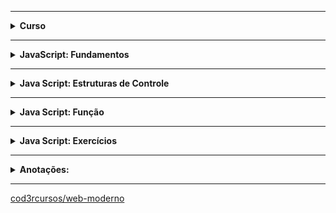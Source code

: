<hr />

<details>
    <summary><strong>Curso</strong></summary>
    <br />
    <p align="justify">
        <strong>Nome:</strong> Desenvolvimento Web Moderno com JavaScript! COMPLETO 2020 + Projetos!
        <br /><br />
        <strong>Descrição:</strong> Domine Web, 14 Cursos + Projetos, Javascript, Angular, React, Vue, Node, HTML, CSS, jQuery, Bootstrap, Webpack, Gulp e MySQL. 
        <br /><br />
        <strong>Plataforma:</strong> Udemy.
    </p>
</details>

<hr />

<details>
    <summary><strong>JavaScript: Fundamentos</strong></summary>
    <br />
    <ul>
        <li><a href="https://github.com/lucasrmagalhaes/web_moderno-js/blob/master/fundamentos/organizacao.js">Organização Básica de um Código JS</a></li>
        <li><a href="https://github.com/lucasrmagalhaes/web_moderno-js/blob/master/fundamentos/comentario.js">Comentários de Código</a></li>
        <li><a href="https://github.com/lucasrmagalhaes/web_moderno-js/blob/master/fundamentos/variaveisEConstantes.js">O Básico de Var, Let e Const</a></li>
        <li><a href="https://github.com/lucasrmagalhaes/web_moderno-js/blob/master/fundamentos/tipagemFraca.js">Tipagem Fraca</a></li>
        <li><a href="https://github.com/lucasrmagalhaes/web_moderno-js/blob/master/fundamentos/numeros.js">Tipos em JavaScript: Number</a></li>
        <li><a href="https://github.com/lucasrmagalhaes/web_moderno-js/blob/master/fundamentos/numerosAlgunsCuidados.js">Number: Alguns Cuidados</a></li>
        <li><a href="https://github.com/lucasrmagalhaes/web_moderno-js/blob/master/fundamentos/math.js">Usando Math</a></li>
        <li><a href="https://github.com/lucasrmagalhaes/web_moderno-js/blob/master/fundamentos/strings.js">Tipos em JavaScript: String</a></li>
        <li><a href="https://github.com/lucasrmagalhaes/web_moderno-js/blob/master/fundamentos/templateString.js">Usando Template Strings</a></li>
        <li><a href="https://github.com/lucasrmagalhaes/web_moderno-js/blob/master/fundamentos/booleanos.js">Tipos em JavaScript: Boolean</a></li>
        <li><a href="https://github.com/lucasrmagalhaes/web_moderno-js/blob/master/fundamentos/array.js">Tipos em JavaScript: Array</a></li>
        <li><a href="https://github.com/lucasrmagalhaes/web_moderno-js/blob/master/fundamentos/objeto.js">Tipos em JavaScript: Object</a></li>
        <li><a href="https://github.com/lucasrmagalhaes/web_moderno-js/blob/master/fundamentos/nullUndefined.js">Entendendo o Null & Undefined</a></li>
        <li><a href="https://github.com/lucasrmagalhaes/web_moderno-js/blob/master/fundamentos/funcaoEmQuaseTudo.js">Quase Tudo é Função!!!</a></li>
        <li><a href="https://github.com/lucasrmagalhaes/web_moderno-js/blob/master/fundamentos/funcao1.js">Exemplos Básicos de Funções #1</a></li>
        <li><a href="https://github.com/lucasrmagalhaes/web_moderno-js/blob/master/fundamentos/funcao2.js">Exemplos Básicos de Funções #2</a></li>
        <li><a href="https://github.com/lucasrmagalhaes/web_moderno-js/blob/master/fundamentos/usandoVar1.js">Declaração de Variáveis com Var #1</a></li>
        <li><a href="https://github.com/lucasrmagalhaes/web_moderno-js/blob/master/fundamentos/usandoVar2.js">Declaração de Variáveis com Var #2</a></li>
        <li><a href="https://github.com/lucasrmagalhaes/web_moderno-js/blob/master/fundamentos/usandoLet1.js">Declaração de Variáveis com Let</a></li>
        <li><a href="https://github.com/lucasrmagalhaes/web_moderno-js/blob/master/fundamentos/usandoVarEmLoop1.js">Usando Var em Loop #1</a></li>
        <li><a href="https://github.com/lucasrmagalhaes/web_moderno-js/blob/master/fundamentos/usandoLetEmLoop1.js">Usando Let em Loop #1</a></li>
        <li><a href="https://github.com/lucasrmagalhaes/web_moderno-js/blob/master/fundamentos/usandoVarEmLoop2.js">Usando Var em Loop #2</a></li>
        <li><a href="https://github.com/lucasrmagalhaes/web_moderno-js/blob/master/fundamentos/usandoLetEmLoop2.js">Usando Let em Loop #2</a></li>
        <li><a href="https://github.com/lucasrmagalhaes/web_moderno-js/blob/master/fundamentos/hoisting.js">Entendendo o Hoisting</a></li>
        <li><a href="https://github.com/lucasrmagalhaes/web_moderno-js/blob/master/fundamentos/objeto2.js">Função Vs Objeto</a></li>
        <li><a href="https://github.com/lucasrmagalhaes/web_moderno-js/blob/master/fundamentos/parNomeValor.js">Par Nome/Valor</a></li>
        <li><a href="https://github.com/lucasrmagalhaes/web_moderno-js/blob/master/fundamentos/notacaoPonto.js">Notação Ponto</a></li>
        <li><a href="https://github.com/lucasrmagalhaes/web_moderno-js/blob/master/fundamentos/atribuicao.js">Operadores: Atribuição</a></li>
        <li><a href="https://github.com/lucasrmagalhaes/web_moderno-js/blob/master/fundamentos/destructuring1.js">Operadores: Destructuring #1</a></li>
        <li><a href="https://github.com/lucasrmagalhaes/web_moderno-js/blob/master/fundamentos/destructuring2.js">Operadores: Destructuring #2</a></li>
        <li><a href="https://github.com/lucasrmagalhaes/web_moderno-js/blob/master/fundamentos/destructuring3.js">Operadores: Destructuring #3</a></li>
        <li><a href="https://github.com/lucasrmagalhaes/web_moderno-js/blob/master/fundamentos/destructuring4.js">Operadores: Destructuring #4</a></li>
        <li><a href="https://github.com/lucasrmagalhaes/web_moderno-js/blob/master/fundamentos/aritmeticos.js">Operadores: Aritméticos</a></li>
        <li><a href="https://github.com/lucasrmagalhaes/web_moderno-js/blob/master/fundamentos/relacionais.js">Operadores: Relacionais</a></li>
        <li><a href="https://github.com/lucasrmagalhaes/web_moderno-js/blob/master/fundamentos/logicos.js">Operadores: Lógicos</a></li>
        <li><a href="https://github.com/lucasrmagalhaes/web_moderno-js/blob/master/fundamentos/unarios.js">Operadores: Unários</a></li>
        <li><a href="https://github.com/lucasrmagalhaes/web_moderno-js/blob/master/fundamentos/ternario.js">Operadores: Ternário</a></li>
        <li><a href="https://github.com/lucasrmagalhaes/web_moderno-js/blob/master/fundamentos/erro.js">Tratamento de Erro (Try/Catch/Throw)</a></li>
    </ul>
</details>

<hr />

<details>
    <summary><strong>Java Script: Estruturas de Controle</strong></summary>
    <br />
    <ul>
        <li><a href="https://github.com/lucasrmagalhaes/web_moderno-js/blob/master/controle/if1.js">If #01</a></li>
        <li><a href="https://github.com/lucasrmagalhaes/web_moderno-js/blob/master/controle/if2.js">If #02</a></li>
        <li><a href="https://github.com/lucasrmagalhaes/web_moderno-js/blob/master/controle/ifElse.js">If/Else</a></li>
        <li><a href="https://github.com/lucasrmagalhaes/web_moderno-js/blob/master/controle/ifElseIf.js">If/Else If</a></li>
        <li><a href="https://github.com/lucasrmagalhaes/web_moderno-js/blob/master/controle/switch.js">Switch</a></li>
        <li><a href="https://github.com/lucasrmagalhaes/web_moderno-js/blob/master/controle/while.js">While</a></li>
        <li><a href="https://github.com/lucasrmagalhaes/web_moderno-js/blob/master/controle/doWhile.js">Do While</a></li>
        <li><a href="https://github.com/lucasrmagalhaes/web_moderno-js/blob/master/controle/for1.js">For</a></li>
        <li><a href="https://github.com/lucasrmagalhaes/web_moderno-js/blob/master/controle/for2.js">For/In</a></li>
        <li><a href="https://github.com/lucasrmagalhaes/web_moderno-js/blob/master/controle/breakContinue.js">Break/Continue</a></li>
    </ul>
</details>

<hr />

<details>
    <summary><strong>Java Script: Função</strong></summary>
    <br />
    <ul>
        <li><a href="https://github.com/lucasrmagalhaes/web_moderno-js/blob/master/funcao/cidadaoPrimeiraClasse.js">Cidadão de Primeira Linha</a></li>
        <li><a href="https://github.com/lucasrmagalhaes/web_moderno-js/blob/master/funcao/paramsERetornoSaoOpcionais.js">Parâmetros e Retorno são Opcionais</a></li>
        <li><a href="https://github.com/lucasrmagalhaes/web_moderno-js/blob/master/funcao/paramsVariaveis.js">Parâmetros Variáveis</a></li>
        <li><a href="https://github.com/lucasrmagalhaes/web_moderno-js/blob/master/funcao/paramPadrao.js">Parâmetro Padrão</a></li>
        <li><a href="https://github.com/lucasrmagalhaes/web_moderno-js/blob/master/funcao/thisEBind1.js">this e a Função bind #1</a></li>
        <li><a href="https://github.com/lucasrmagalhaes/web_moderno-js/blob/master/funcao/thisEBind2.js">this e a Função bind #2</a></li>
        <li><a href="https://github.com/lucasrmagalhaes/web_moderno-js/blob/master/funcao/arrowFunction1.js">Funções Arrow #1</a></li>
        <li><a href="https://github.com/lucasrmagalhaes/web_moderno-js/blob/master/funcao/arrowFunction2.js">Funções Arrow #2</a></li>
        <li><a href="https://github.com/lucasrmagalhaes/web_moderno-js/blob/master/funcao/arrowFunction3.js">Funções Arrow #3</a></li>
        <li><a href="https://github.com/lucasrmagalhaes/web_moderno-js/blob/master/funcao/funcoesAnonimas.js">Funções Anônimas</a></li>
        <li><a href="https://github.com/lucasrmagalhaes/web_moderno-js/blob/master/funcao/callback1.js">Funções Callback #1</a></li>
        <li><a href="https://github.com/lucasrmagalhaes/web_moderno-js/blob/master/funcao/callback2.js">Funções Callback #2</a></li>
        <li><a href="https://github.com/lucasrmagalhaes/web_moderno-js/blob/master/funcao/callback3.js">Funções Callback #3</a></li>
        <li><a href="https://github.com/lucasrmagalhaes/web_moderno-js/blob/master/funcao/funcaoConstrutora.js">Funções Construtoras</a></li>
        <li><a href="https://github.com/lucasrmagalhaes/web_moderno-js/blob/master/funcao/tiposDeclaracao.js">Tipos de Declaração</a></li>
        <li><a href="https://github.com/lucasrmagalhaes/web_moderno-js/blob/master/funcao/contextoLexico.js">Contexto Léxico</a></li>
        <li><a href="https://github.com/lucasrmagalhaes/web_moderno-js/blob/master/funcao/closure.js">Closures</a></li>
        <li><a href="https://github.com/lucasrmagalhaes/web_moderno-js/blob/master/funcao/factory1.js">Função Factory #1</a></li>
        <li><a href="https://github.com/lucasrmagalhaes/web_moderno-js/blob/master/funcao/factory2.js">Função Factory #2</a></li>
        <li><a href="https://github.com/lucasrmagalhaes/web_moderno-js/blob/master/funcao/classVsFactory.js">Classe Vs Função Factory</a></li>
        <li><a href="https://github.com/lucasrmagalhaes/web_moderno-js/blob/master/funcao/desafioFuncaoConstrutora.js">Desafio Função Constrututora</a></li>
        <li><a href="https://github.com/lucasrmagalhaes/web_moderno-js/blob/master/funcao/iife.js">IIFE</a></li>
        <li><a href="https://github.com/lucasrmagalhaes/web_moderno-js/blob/master/funcao/callApply.js">Call & Apply</a></li>
    </ul>
</details>

<hr />

<details>
    <summary><strong>Java Script: Exercícios</strong></summary>
    <br />
    <ol>
        <li><a href="https://github.com/lucasrmagalhaes/web_moderno-js/blob/master/funcao/exercicios/exercicio01.js">Soma, Subtração, Multiplicação e Divisão.</a></li>
        <li><a href="https://github.com/lucasrmagalhaes/web_moderno-js/blob/master/funcao/exercicios/exercicio02.js">Classificação dos Triângulos.</a></li>
        <li><a href="https://github.com/lucasrmagalhaes/web_moderno-js/blob/master/funcao/exercicios/exercicio03.js">Base Elevada ao Expoente.</a></li>
        <li><a href="https://github.com/lucasrmagalhaes/web_moderno-js/blob/master/funcao/exercicios/exercicio04.js">Resultado e o Resto.</a></li>
        <li><a href="https://github.com/lucasrmagalhaes/web_moderno-js/blob/master/funcao/exercicios/exercicio05.js">Dinheiro de Forma Correta.</a></li>
        <li><a href="https://github.com/lucasrmagalhaes/web_moderno-js/blob/master/funcao/exercicios/exercicio06.js">Juros Simples e Compostos.</a></li>
        <li><a href="https://github.com/lucasrmagalhaes/web_moderno-js/blob/master/funcao/exercicios/exercicio07.js">Fórmula de Bhaskara.</a></li>
        <li><a href="https://github.com/lucasrmagalhaes/web_moderno-js/blob/master/funcao/exercicios/exercicio08.js">Vetor de Pontuação.</a></li>
        <li><a href="https://github.com/lucasrmagalhaes/web_moderno-js/blob/master/funcao/exercicios/exercicio09.js">Sistema de Notas.</a></li>
        <li><a href="https://github.com/lucasrmagalhaes/web_moderno-js/blob/master/funcao/exercicios/exercicio10.js">Divisível por 3.</a></li>
        <li><a href="https://github.com/lucasrmagalhaes/web_moderno-js/blob/master/funcao/exercicios/exercicio11.js">Anos Bissextos.</a></li>
        <li><a href="https://github.com/lucasrmagalhaes/web_moderno-js/blob/master/funcao/exercicios/exercicio12.js">Fatorial de um Número.</a></li>
        <li><a href="https://github.com/lucasrmagalhaes/web_moderno-js/blob/master/funcao/exercicios/exercicio13.js">Dia Útil.</a></li>
        <li><a href="https://github.com/lucasrmagalhaes/web_moderno-js/blob/master/funcao/exercicios/exercicio14.js">Condicional Switch.</a></li>
        <li><a href="https://github.com/lucasrmagalhaes/web_moderno-js/blob/master/funcao/exercicios/exercicio15.js">Revenda.</a></li>
        <li><a href="https://github.com/lucasrmagalhaes/web_moderno-js/blob/master/funcao/exercicios/exercicio16.js">Calculadora Básica.</a></li>
        <li><a href="https://github.com/lucasrmagalhaes/web_moderno-js/blob/master/funcao/exercicios/exercicio17.js">Aumento de Salário.</a></li>
        <li><a href="https://github.com/lucasrmagalhaes/web_moderno-js/blob/master/funcao/exercicios/exercicio18.js">Número por Extenso.</a></li>
        <li><a href="https://github.com/lucasrmagalhaes/web_moderno-js/blob/master/funcao/exercicios/exercicio19.js">Lanchonete.</a></li>
        <li><a href="https://github.com/lucasrmagalhaes/web_moderno-js/blob/master/funcao/exercicios/exercicio20.js">Mínimo de Cédulas.</a></li>
        <li><a href="https://github.com/lucasrmagalhaes/web_moderno-js/blob/master/funcao/exercicios/exercicio21.js">Plano de Saúde.</a></li>
        <li><a href="https://github.com/lucasrmagalhaes/web_moderno-js/blob/master/funcao/exercicios/exercicio22.js">Pagamento de Anuidade.</a></li>
        <li><a href="https://github.com/lucasrmagalhaes/web_moderno-js/blob/master/funcao/exercicios/exercicio23.js">Média Ponderada.</a></li>
        <li><a href="https://github.com/lucasrmagalhaes/web_moderno-js/blob/master/funcao/exercicios/exercicio24.js">11 vezes Hello World.</a></li>
        <li><a href="https://github.com/lucasrmagalhaes/web_moderno-js/blob/master/funcao/exercicios/exercicio25.js">1 até 150.</a></li>
        <li><a href="https://github.com/lucasrmagalhaes/web_moderno-js/blob/master/funcao/exercicios/exercicio26.js">Pares entre 1 e 100.</a></li>
        <li><a href="https://github.com/lucasrmagalhaes/web_moderno-js/blob/master/funcao/exercicios/exercicio27.js">Altura e Taxa de Crescimento.</a></li>
        <li><a href="https://github.com/lucasrmagalhaes/web_moderno-js/blob/master/funcao/exercicios/exercicio28.js">Pares e Ímpares.</a></li>
        <li><a href="https://github.com/lucasrmagalhaes/web_moderno-js/blob/master/funcao/exercicios/exercicio29.js">Vetor - Intervalo.</a></li>
        <li><a href="https://github.com/lucasrmagalhaes/web_moderno-js/blob/master/funcao/exercicios/exercicio30.js">Vetor - Maior e Menor.</a></li>
        <li><a href="https://github.com/lucasrmagalhaes/web_moderno-js/blob/master/funcao/exercicios/exercicio31.js">Vetor - Números Negativos.</a></li>
        <li><a href="https://github.com/lucasrmagalhaes/web_moderno-js/blob/master/funcao/exercicios/exercicio32.js">Vetor - Média Aritmética.</a></li>
        <li><a href="https://github.com/lucasrmagalhaes/web_moderno-js/blob/master/funcao/exercicios/exercicio33.js">Vetor - Três Vetores.</a></li>
        <li><a href="https://github.com/lucasrmagalhaes/web_moderno-js/blob/master/funcao/exercicios/exercicio34.js">True ou False.</a></li>
        <li><a href="https://github.com/lucasrmagalhaes/web_moderno-js/blob/master/funcao/exercicios/exercicio35.js">Dois Vetores.</a></li>
        <li><a href="https://github.com/lucasrmagalhaes/web_moderno-js/blob/master/funcao/exercicios/exercicio36.js">Duas Funções - Vetores.</a></li>
        <li><a href="https://github.com/lucasrmagalhaes/web_moderno-js/blob/master/funcao/exercicios/exercicio37.js">Duas Funções - Progressão Aritmética.</a></li>
        <li><a href="https://github.com/lucasrmagalhaes/web_moderno-js/blob/master/funcao/exercicios/exercicio38.js">Imprimindo Números Ímpares.</a></li>
        <li><a href="https://github.com/lucasrmagalhaes/web_moderno-js/blob/master/funcao/exercicios/exercicio39.js">Trocando Elementos.</a></li>
        <li><a href="https://github.com/lucasrmagalhaes/web_moderno-js/blob/master/funcao/exercicios/exercicio40.js">Função - Vetor de Notas.</a></li>
    </ol>
</details>

<hr />

<details>
    <summary><strong>Anotações:</strong></summary>
    <br>
<pre>
npm install -g nodemon
npm install --save-dev nodemon
npm config get prefix
set PATH=%PATH%;C:\Users\"Aqui seu usuario"\AppData\Roaming\npm;
Permissão: Set-ExecutionPolicy RemoteSigned
</pre>
</details>

<hr />

[cod3rcursos/web-moderno](https://github.com/cod3rcursos/web-moderno)